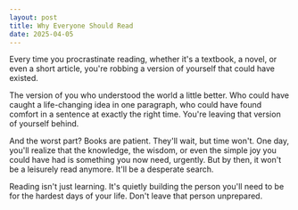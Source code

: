 ```yaml
---
layout: post
title: Why Everyone Should Read
date: 2025-04-05
---
```


Every time you procrastinate reading, whether it's a textbook, a novel, or even a short article, 
you're robbing a version of yourself that could have existed.

The version of you who understood the world a little better. Who could have caught a life-changing 
idea in one paragraph, who could have found comfort in a sentence at exactly the right time. 
You're leaving that version of yourself behind. 

And the worst part? Books are patient. They'll wait, but time won't. One day, you'll realize 
that the knowledge, the wisdom, or even the simple joy you could have had is something you now 
need, urgently. But by then, it won't be a leisurely read anymore. It'll be a desperate search.

Reading isn't just learning. It's quietly building the person you'll need to be for the hardest 
days of your life. Don't leave that person unprepared.

